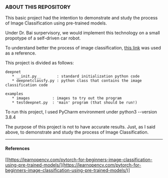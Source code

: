 ### ABOUT THIS REPOSITORY

This basic project had the intention to demonstrate and study the process of Image Classification using pre-trained models.

Under Dr. Bai surpervisory, we would implement this technology on a small propotype of a self-driven car robot.

To understand better the process of image classification, [this link](https://learnopencv.com/pytorch-for-beginners-image-classification-using-pre-trained-models/) was used as a reference.

This project is divided as follows:

```
deepnet
   * __init.py__       : standard initialization python code
   * deepnetclassfy.py : python class that contains the image classification code

examples
   * images          : images to try out the program
   * testdeepnet.py  : 'main' program (that should be run!)
```


To run this project, I used PyCharm environment under python3 --version 3.8.4

The purpose of this project is not to have accurate results. Just, as I said above, to demonstrate and study the process of Image Classification.


---
#### References
[[https://learnopencv.com/pytorch-for-beginners-image-classification-using-pre-trained-models/](https://learnopencv.com/pytorch-for-beginners-image-classification-using-pre-trained-models/)]


